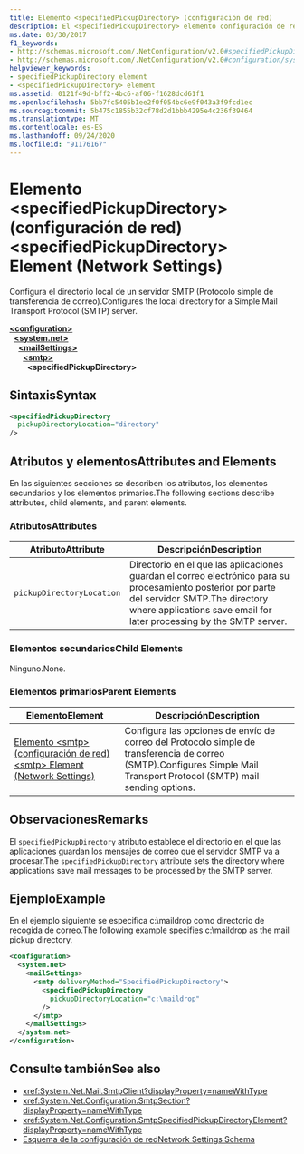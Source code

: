 ```yaml
---
title: Elemento <specifiedPickupDirectory> (configuración de red)
description: El <specifiedPickupDirectory> elemento configuración de red configura el directorio local para las opciones del servidor SMTP en el .NET Framework.
ms.date: 03/30/2017
f1_keywords:
- http://schemas.microsoft.com/.NetConfiguration/v2.0#specifiedPickupDirectory
- http://schemas.microsoft.com/.NetConfiguration/v2.0#configuration/system.net/mailSettings/smtp/specifiedPickupDirectory
helpviewer_keywords:
- specifiedPickupDirectory element
- <specifiedPickupDirectory> element
ms.assetid: 0121f49d-bff2-4bc6-af06-f1628dcd61f1
ms.openlocfilehash: 5bb7fc5405b1ee2f0f054bc6e9f043a3f9fcd1ec
ms.sourcegitcommit: 5b475c1855b32cf78d2d1bbb4295e4c236f39464
ms.translationtype: MT
ms.contentlocale: es-ES
ms.lasthandoff: 09/24/2020
ms.locfileid: "91176167"
---
```

# <a name="specifiedpickupdirectory-element-network-settings"></a><span data-ttu-id="236db-103">Elemento \<specifiedPickupDirectory> (configuración de red)</span><span class="sxs-lookup"><span data-stu-id="236db-103">\<specifiedPickupDirectory> Element (Network Settings)</span></span>

<span data-ttu-id="236db-104">Configura el directorio local de un servidor SMTP (Protocolo simple de transferencia de correo).</span><span class="sxs-lookup"><span data-stu-id="236db-104">Configures the local directory for a Simple Mail Transport Protocol (SMTP) server.</span></span>  
  
[**\<configuration>**](../configuration-element.md)\
&nbsp;&nbsp;[**\<system.net>**](system-net-element-network-settings.md)\
&nbsp;&nbsp;&nbsp;&nbsp;[**\<mailSettings>**](mailsettings-element-network-settings.md)\
&nbsp;&nbsp;&nbsp;&nbsp;&nbsp;&nbsp;[**\<smtp>**](smtp-element-network-settings.md)\
&nbsp;&nbsp;&nbsp;&nbsp;&nbsp;&nbsp;&nbsp;&nbsp;**\<specifiedPickupDirectory>**  
  
## <a name="syntax"></a><span data-ttu-id="236db-105">Sintaxis</span><span class="sxs-lookup"><span data-stu-id="236db-105">Syntax</span></span>  
  
```xml  
<specifiedPickupDirectory  
  pickupDirectoryLocation="directory"
/>  
```  
  
## <a name="attributes-and-elements"></a><span data-ttu-id="236db-106">Atributos y elementos</span><span class="sxs-lookup"><span data-stu-id="236db-106">Attributes and Elements</span></span>  

 <span data-ttu-id="236db-107">En las siguientes secciones se describen los atributos, los elementos secundarios y los elementos primarios.</span><span class="sxs-lookup"><span data-stu-id="236db-107">The following sections describe attributes, child elements, and parent elements.</span></span>  
  
### <a name="attributes"></a><span data-ttu-id="236db-108">Atributos</span><span class="sxs-lookup"><span data-stu-id="236db-108">Attributes</span></span>  
  
|<span data-ttu-id="236db-109">Atributo</span><span class="sxs-lookup"><span data-stu-id="236db-109">Attribute</span></span>|<span data-ttu-id="236db-110">Descripción</span><span class="sxs-lookup"><span data-stu-id="236db-110">Description</span></span>|  
|---------------|-----------------|  
|`pickupDirectoryLocation`|<span data-ttu-id="236db-111">Directorio en el que las aplicaciones guardan el correo electrónico para su procesamiento posterior por parte del servidor SMTP.</span><span class="sxs-lookup"><span data-stu-id="236db-111">The directory where applications save email for later processing by the SMTP server.</span></span>|  
  
### <a name="child-elements"></a><span data-ttu-id="236db-112">Elementos secundarios</span><span class="sxs-lookup"><span data-stu-id="236db-112">Child Elements</span></span>  

 <span data-ttu-id="236db-113">Ninguno.</span><span class="sxs-lookup"><span data-stu-id="236db-113">None.</span></span>  
  
### <a name="parent-elements"></a><span data-ttu-id="236db-114">Elementos primarios</span><span class="sxs-lookup"><span data-stu-id="236db-114">Parent Elements</span></span>  
  
|<span data-ttu-id="236db-115">Elemento</span><span class="sxs-lookup"><span data-stu-id="236db-115">Element</span></span>|<span data-ttu-id="236db-116">Descripción</span><span class="sxs-lookup"><span data-stu-id="236db-116">Description</span></span>|  
|-------------|-----------------|  
|[<span data-ttu-id="236db-117">Elemento \<smtp> (configuración de red)</span><span class="sxs-lookup"><span data-stu-id="236db-117">\<smtp> Element (Network Settings)</span></span>](smtp-element-network-settings.md)|<span data-ttu-id="236db-118">Configura las opciones de envío de correo del Protocolo simple de transferencia de correo (SMTP).</span><span class="sxs-lookup"><span data-stu-id="236db-118">Configures Simple Mail Transport Protocol (SMTP) mail sending options.</span></span>|  
  
## <a name="remarks"></a><span data-ttu-id="236db-119">Observaciones</span><span class="sxs-lookup"><span data-stu-id="236db-119">Remarks</span></span>  

 <span data-ttu-id="236db-120">El `specifiedPickupDirectory` atributo establece el directorio en el que las aplicaciones guardan los mensajes de correo que el servidor SMTP va a procesar.</span><span class="sxs-lookup"><span data-stu-id="236db-120">The `specifiedPickupDirectory` attribute sets the directory where applications save mail messages to be processed by the SMTP server.</span></span>  
  
## <a name="example"></a><span data-ttu-id="236db-121">Ejemplo</span><span class="sxs-lookup"><span data-stu-id="236db-121">Example</span></span>  

 <span data-ttu-id="236db-122">En el ejemplo siguiente se especifica c:\maildrop como directorio de recogida de correo.</span><span class="sxs-lookup"><span data-stu-id="236db-122">The following example specifies c:\maildrop as the mail pickup directory.</span></span>  
  
```xml  
<configuration>  
  <system.net>  
    <mailSettings>  
      <smtp deliveryMethod="SpecifiedPickupDirectory">  
        <specifiedPickupDirectory  
          pickupDirectoryLocation="c:\maildrop"  
        />  
      </smtp>  
    </mailSettings>  
  </system.net>  
</configuration>  
```  
  
## <a name="see-also"></a><span data-ttu-id="236db-123">Consulte también</span><span class="sxs-lookup"><span data-stu-id="236db-123">See also</span></span>

- <xref:System.Net.Mail.SmtpClient?displayProperty=nameWithType>
- <xref:System.Net.Configuration.SmtpSection?displayProperty=nameWithType>
- <xref:System.Net.Configuration.SmtpSpecifiedPickupDirectoryElement?displayProperty=nameWithType>
- [<span data-ttu-id="236db-124">Esquema de la configuración de red</span><span class="sxs-lookup"><span data-stu-id="236db-124">Network Settings Schema</span></span>](index.md)

